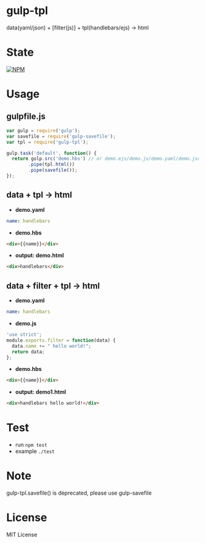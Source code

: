 gulp-tpl
========

data(yaml/json) + [filter(js)] + tpl(handlebars/ejs) -> html

State
=====

[![NPM](https://nodei.co/npm/gulp-tpl.png?downloads=true&stars=true)](https://nodei.co/npm/gulp-tpl/)

Usage
=====

gulpfile.js
-----------

```javascript
var gulp = require('gulp');
var savefile = require('gulp-savefile');
var tpl = require('gulp-tpl');

gulp.task('default', function() {
  return gulp.src('demo.hbs') // or demo.ejs/demo.js/demo.yaml/demo.json
        .pipe(tpl.html())
        .pipe(savefile());
});
```

data + tpl -> html
------------------

* **demo.yaml**

```yaml
name: handlebars
```

* **demo.hbs**

```html
<div>{{name}}</div>
```

* **output: demo.html**

```html
<div>handlebars</div>
```

data + filter + tpl -> html
---------------------------

* **demo.yaml**

```yaml
name: handlebars
```

* **demo.js**

```javascript
'use strict';
module.exports.filter = function(data) {
  data.name += " hello world!";
  return data;
};
```

* **demo.hbs**

```html
<div>{{name}}</div>
```

* **output: demo1.html**

```html
<div>handlebars hello world!</div>
```

Test
====

* run `npm test`
* example `./test`

Note
====

gulp-tpl.savefile() is deprecated, please use gulp-savefile

License
=======

MIT License